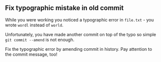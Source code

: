 ## Fix typographic mistake in old commit
While you were working you noticed a typographic error in `file.txt` - you wrote `wordl` instead of `world`.

Unfortunately, you have made another commit on top of the typo so simple `git commit --amend` is not enough.

Fix the typographic error by amending commit in history. Pay attention to the commit message, too!
